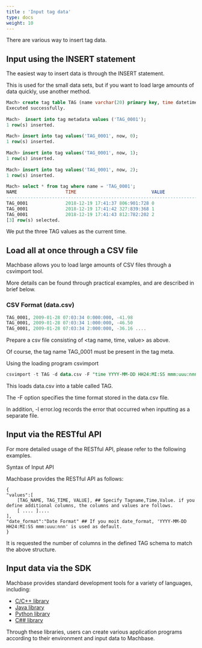```yaml
---
title : 'Input tag data'
type: docs
weight: 10
---
```


There are various way to insert tag data.

## Input using the INSERT statement

The easiest way to insert data is through the INSERT statement.

This is used for the small data sets, but if you want to load large amounts of data quickly, use another method.

```sql
Mach> create tag table TAG (name varchar(20) primary key, time datetime basetime, value double summarized);
Executed successfully.
 
Mach>  insert into tag metadata values ('TAG_0001');
1 row(s) inserted.
 
Mach> insert into tag values('TAG_0001', now, 0);
1 row(s) inserted.
 
Mach> insert into tag values('TAG_0001', now, 1);
1 row(s) inserted.
 
Mach> insert into tag values('TAG_0001', now, 2);
1 row(s) inserted.
 
Mach> select * from tag where name = 'TAG_0001';
NAME                  TIME                            VALUE                      
--------------------------------------------------------------------------------------
TAG_0001              2018-12-19 17:41:37 806:901:728 0                          
TAG_0001              2018-12-19 17:41:42 327:839:368 1                          
TAG_0001              2018-12-19 17:41:43 812:782:202 2                          
[3] row(s) selected.
```

We put the three TAG values as the current time.


## Load all at once through a CSV file 

Machbase allows you to load large amounts of CSV files through a csvimport tool.

More details can be found through practical examples, and are described in brief below.

### CSV Format (data.csv)

```sql
TAG_0001, 2009-01-28 07:03:34 0:000:000, -41.98
TAG_0001, 2009-01-28 07:03:34 1:000:000, -46.50
TAG_0001, 2009-01-28 07:03:34 2:000:000, -36.16 ....
```

Prepare a csv file consisting of <tag name, time, value> as above.

Of course, the tag name TAG_0001 must be present in the tag meta.

Using the loading program csvimport

```sql
csvimport -t TAG -d data.csv -F "time YYYY-MM-DD HH24:MI:SS mmm:uuu:nnn" -l error.log
```

This loads data.csv into a table called TAG.

The -F option specifies the time format stored in the data.csv file.

In addition, -l error.log records the error that occurred when inputting as a separate file.


## Input via the RESTful API

For more detailed usage of the RESTful API, please refer to the following examples.

Syntax of Input API

Machbase provides the RESTful API as follows:

```
{
"values":[
    [TAG_NAME, TAG_TIME, VALUE], ## Specify Tagname,Time,Value. if you define additional columns, the columns and values are follows. 
    [ .... ].... 
],
"date_format":"Date Format" ## If you moit date_format, 'YYYY-MM-DD HH24:MI:SS mmm:uuu:nnn' is used as default.
}
```

It is requested the number of columns in the defined TAG schema to match the above structure.


## Input data via the SDK

Machbase provides standard development tools for a variety of languages, including:

* [C/C++ library](/dbms/sdk/cli-odbc)
* [Java library](/dbms/sdk/jdbc)
* [Python library](/dbms/sdk/python)
* [C## library](/dbms/sdk/dotnet)

Through these libraries, users can create various application programs according to their environment and input data to Machbase.

